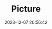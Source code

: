 ---
weight: 1
images:
- /images/edited/87.jpeg
title: Picture
date: 2023-12-07 20:56:42
tags: [luminar neo,work]
---